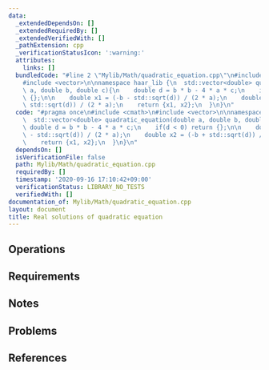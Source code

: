 ```yaml
---
data:
  _extendedDependsOn: []
  _extendedRequiredBy: []
  _extendedVerifiedWith: []
  _pathExtension: cpp
  _verificationStatusIcon: ':warning:'
  attributes:
    links: []
  bundledCode: "#line 2 \"Mylib/Math/quadratic_equation.cpp\"\n#include <cmath>\n\
    #include <vector>\n\nnamespace haar_lib {\n  std::vector<double> quadratic_equation(double\
    \ a, double b, double c){\n    double d = b * b - 4 * a * c;\n    if(d < 0) return\
    \ {};\n\n    double x1 = (-b - std::sqrt(d)) / (2 * a);\n    double x2 = (-b +\
    \ std::sqrt(d)) / (2 * a);\n    return {x1, x2};\n  }\n}\n"
  code: "#pragma once\n#include <cmath>\n#include <vector>\n\nnamespace haar_lib {\n\
    \  std::vector<double> quadratic_equation(double a, double b, double c){\n   \
    \ double d = b * b - 4 * a * c;\n    if(d < 0) return {};\n\n    double x1 = (-b\
    \ - std::sqrt(d)) / (2 * a);\n    double x2 = (-b + std::sqrt(d)) / (2 * a);\n\
    \    return {x1, x2};\n  }\n}\n"
  dependsOn: []
  isVerificationFile: false
  path: Mylib/Math/quadratic_equation.cpp
  requiredBy: []
  timestamp: '2020-09-16 17:10:42+09:00'
  verificationStatus: LIBRARY_NO_TESTS
  verifiedWith: []
documentation_of: Mylib/Math/quadratic_equation.cpp
layout: document
title: Real solutions of quadratic equation
---
```


## Operations

## Requirements

## Notes

## Problems

## References
